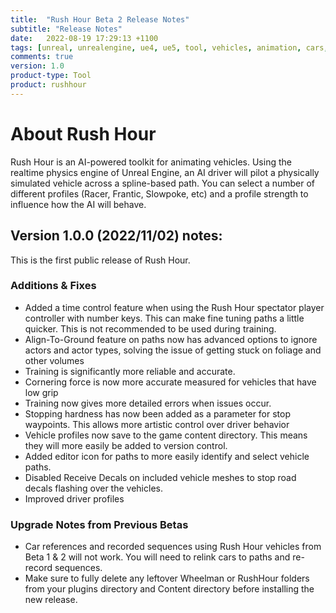 ```yaml
---
title:  "Rush Hour Beta 2 Release Notes"
subtitle: "Release Notes"
date:   2022-08-19 17:29:13 +1100
tags: [unreal, unrealengine, ue4, ue5, tool, vehicles, animation, cars, animation, rushhour, releasenotes]
comments: true
version: 1.0
product-type: Tool
product: rushhour
---
```


# About Rush Hour

Rush Hour is an AI-powered toolkit for animating vehicles. Using the realtime physics engine of Unreal Engine, an AI driver will pilot a physically simulated vehicle across a spline-based path. You can select a number of different profiles (Racer, Frantic, Slowpoke, etc) and a profile strength to influence how the AI will behave.

## Version 1.0.0 (2022/11/02) notes:

This is the first public release of Rush Hour.

### Additions & Fixes

- Added a time control feature when using the Rush Hour spectator player controller with number keys. This can make fine tuning paths a little quicker. This is not recommended to be used during training.
- Align-To-Ground feature on paths now has advanced options to ignore actors and actor types, solving the issue of getting stuck on foliage and other volumes
- Training is significantly more reliable and accurate.
- Cornering force is now more accurate measured for vehicles that have low grip
- Training now gives more detailed errors when issues occur.
- Stopping hardness has now been added as a parameter for stop waypoints. This allows more artistic control over driver behavior
- Vehicle profiles now save to the game content directory. This means they will more easily be added to version control.
- Added editor icon for paths to more easily identify and select vehicle paths.
- Disabled Receive Decals on included vehicle meshes to stop road decals flashing over the vehicles.
- Improved driver profiles

### Upgrade Notes from Previous Betas

- Car references and recorded sequences using Rush Hour vehicles from Beta 1 & 2 will not work. You will need to relink cars to paths and re-record sequences.
- Make sure to fully delete any leftover Wheelman or RushHour folders from your plugins directory and Content directory before installing the new release.


